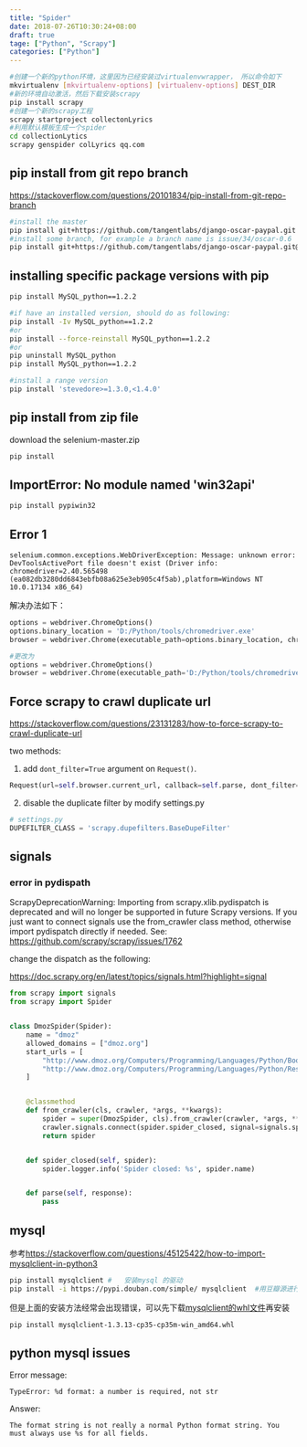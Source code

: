 ```yaml
---
title: "Spider"
date: 2018-07-26T10:30:24+08:00
draft: true
tage: ["Python", "Scrapy"] 
categories: ["Python"]
---
```


```sh
#创建一个新的python环境，这里因为已经安装过virtualenvwrapper， 所以命令如下
mkvirtualenv [mkvirtualenv-options] [virtualenv-options] DEST_DIR
#新的环境自动激活，然后下载安装scrapy
pip install scrapy
#创建一个新的scrapy工程
scrapy startproject collectonLyrics
#利用默认模板生成一个spider
cd collectionLytics
scrapy genspider colLyrics qq.com
```

## pip install from git repo branch

<https://stackoverflow.com/questions/20101834/pip-install-from-git-repo-branch>

```sh
#install the master
pip install git+https://github.com/tangentlabs/django-oscar-paypal.git
#install some branch, for example a branch name is issue/34/oscar-0.6
pip install git+https://github.com/tangentlabs/django-oscar-paypal.git@issue/34/oscar-0.6
```

## installing specific package versions with pip

```sh
pip install MySQL_python==1.2.2

#if have an installed version, should do as following:
pip install -Iv MySQL_python==1.2.2
#or
pip install --force-reinstall MySQL_python==1.2.2
#or
pip uninstall MySQL_python
pip install MySQL_python==1.2.2

#install a range version
pip install 'stevedore>=1.3.0,<1.4.0'
```


## pip install from zip file

download the selenium-master.zip

```sh
pip install 
```

## ImportError: No module named 'win32api'

```sh
pip install pypiwin32
```


## Error 1
`selenium.common.exceptions.WebDriverException: Message: unknown error: DevToolsActivePort file doesn't exist
  (Driver info: chromedriver=2.40.565498 (ea082db3280dd6843ebfb08a625e3eb905c4f5ab),platform=Windows NT 10.0.17134 x86_64)`

解决办法如下：
```python
options = webdriver.ChromeOptions()
options.binary_location = 'D:/Python/tools/chromedriver.exe'
browser = webdriver.Chrome(executable_path=options.binary_location, chrome_options=options)

#更改为
options = webdriver.ChromeOptions()
browser = webdriver.Chrome(executable_path='D:/Python/tools/chromedriver.exe', chrome_options=options)
```

## Force scrapy to crawl duplicate url

<https://stackoverflow.com/questions/23131283/how-to-force-scrapy-to-crawl-duplicate-url>

two methods:

1. add `dont_filter=True` argument on `Request()`.

  ```python
  Request(url=self.browser.current_url, callback=self.parse, dont_filter=True)
  ```

2. disable the duplicate filter by modify settings.py

  ```python
  # settings.py
  DUPEFILTER_CLASS = 'scrapy.dupefilters.BaseDupeFilter'
  ```

## signals

### error in pydispath

ScrapyDeprecationWarning: Importing from scrapy.xlib.pydispatch is deprecated and will no longer be supported in future Scrapy versions. If you just want to connect signals use the from_crawler class method, otherwise import pydispatch directly if needed. See: https://github.com/scrapy/scrapy/issues/1762

change the dispatch as the following:

<https://doc.scrapy.org/en/latest/topics/signals.html?highlight=signal>

```python
from scrapy import signals
from scrapy import Spider


class DmozSpider(Spider):
    name = "dmoz"
    allowed_domains = ["dmoz.org"]
    start_urls = [
        "http://www.dmoz.org/Computers/Programming/Languages/Python/Books/",
        "http://www.dmoz.org/Computers/Programming/Languages/Python/Resources/",
    ]


    @classmethod
    def from_crawler(cls, crawler, *args, **kwargs):
        spider = super(DmozSpider, cls).from_crawler(crawler, *args, **kwargs)
        crawler.signals.connect(spider.spider_closed, signal=signals.spider_closed)
        return spider


    def spider_closed(self, spider):
        spider.logger.info('Spider closed: %s', spider.name)


    def parse(self, response):
        pass
```

## mysql

参考<https://stackoverflow.com/questions/45125422/how-to-import-mysqlclient-in-python3>

```sh
pip install mysqlclient #   安装mysql 的驱动
pip install -i https://pypi.douban.com/simple/ mysqlclient  #用豆瓣源进行加速安装
```
但是上面的安装方法经常会出现错误，可以先下载[mysqlclient的whl文件](https://www.lfd.uci.edu/~gohlke/pythonlibs/#mysqlclient)再安装
```sh
pip install mysqlclient-1.3.13-cp35-cp35m-win_amd64.whl
```

## python mysql issues

Error message:

`TypeError: %d format: a number is required, not str`

Answer:

`The format string is not really a normal Python format string. You must always use %s for all fields.`